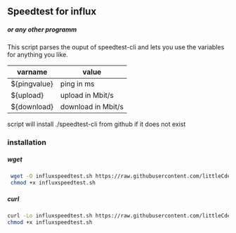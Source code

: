 ## Speedtest for influx
##### or any other programm 

This script parses the ouput of speedtest-cli and lets you use the variables for anything you like.

|varname|value|
|-------|-----|
|${pingvalue}|ping in ms|
|${upload} | upload in Mbit/s|
|${download} | download in Mbit/s|
 
 
 script will install ./speedtest-cli from github if it does not exist
 
 ### installation 
  
 ##### wget
````bash
 wget -O influxspeedtest.sh https://raw.githubusercontent.com/littleCdev/influxspeedtest/master/influxspeedtest.sh
 chmod +x influxspeedtest.sh
````
 
##### curl
````bash
curl -Lo influxspeedtest.sh https://raw.githubusercontent.com/littleCdev/influxspeedtest/master/influxspeedtest.sh
chmod +x influxspeedtest.sh
````